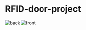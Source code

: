 # RFID-door-project

![back](https://github.com/Halilackgz/RFID-door-project/assets/71661261/280e5285-ab48-429b-8725-261b2a1b987a)
![front](https://github.com/Halilackgz/RFID-door-project/assets/71661261/a658d253-0913-4e30-add0-1b335588a2c4)
